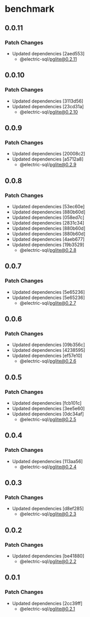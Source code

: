 # benchmark

## 0.0.11

### Patch Changes

- Updated dependencies [2aed553]
  - @electric-sql/pglite@0.2.11

## 0.0.10

### Patch Changes

- Updated dependencies [3113d56]
- Updated dependencies [23cd31a]
  - @electric-sql/pglite@0.2.10

## 0.0.9

### Patch Changes

- Updated dependencies [20008c2]
- Updated dependencies [a5712a8]
  - @electric-sql/pglite@0.2.9

## 0.0.8

### Patch Changes

- Updated dependencies [53ec60e]
- Updated dependencies [880b60d]
- Updated dependencies [058ed7c]
- Updated dependencies [2831c34]
- Updated dependencies [880b60d]
- Updated dependencies [880b60d]
- Updated dependencies [4aeb677]
- Updated dependencies [19b3529]
  - @electric-sql/pglite@0.2.8

## 0.0.7

### Patch Changes

- Updated dependencies [5e65236]
- Updated dependencies [5e65236]
  - @electric-sql/pglite@0.2.7

## 0.0.6

### Patch Changes

- Updated dependencies [09b356c]
- Updated dependencies [4238595]
- Updated dependencies [ef57e10]
  - @electric-sql/pglite@0.2.6

## 0.0.5

### Patch Changes

- Updated dependencies [fcb101c]
- Updated dependencies [3ee5e60]
- Updated dependencies [0dc34af]
  - @electric-sql/pglite@0.2.5

## 0.0.4

### Patch Changes

- Updated dependencies [113aa56]
  - @electric-sql/pglite@0.2.4

## 0.0.3

### Patch Changes

- Updated dependencies [d8ef285]
  - @electric-sql/pglite@0.2.3

## 0.0.2

### Patch Changes

- Updated dependencies [be41880]
  - @electric-sql/pglite@0.2.2

## 0.0.1

### Patch Changes

- Updated dependencies [2cc39ff]
  - @electric-sql/pglite@0.2.1
